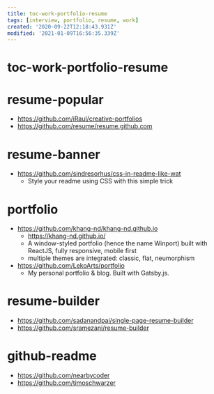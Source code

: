 ```yaml
---
title: toc-work-portfolio-resume
tags: [interview, portfolio, resume, work]
created: '2020-09-22T12:18:43.931Z'
modified: '2021-01-09T16:56:35.339Z'
---
```


# toc-work-portfolio-resume

# resume-popular

- https://github.com/iRaul/creative-portfolios
- https://github.com/resume/resume.github.com

# resume-banner

- https://github.com/sindresorhus/css-in-readme-like-wat
  - Style your readme using CSS with this simple trick

# portfolio

- https://github.com/khang-nd/khang-nd.github.io
  - https://khang-nd.github.io/
  - A window-styled portfolio (hence the name Winport) built with ReactJS, fully responsive, mobile first
  - multiple themes are integrated: classic, flat, neumorphism
- https://github.com/LekoArts/portfolio
  - My personal portfolio & blog. Built with Gatsby.js.

# resume-builder

- https://github.com/sadanandpai/single-page-resume-builder
- https://github.com/sramezani/resume-builder

# github-readme

- https://github.com/nearbycoder
- https://github.com/timoschwarzer
